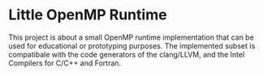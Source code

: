 # Little OpenMP Runtime

This project is about a small OpenMP runtime implementation that can be used for educational or prototyping purposes.  The implemented subset is compatibale with the code generators of the clang/LLVM, and the Intel Compilers for C/C++ and Fortran.

